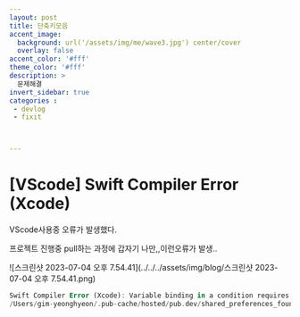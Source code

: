 ```yaml
---
layout: post
title: 단축키모음
accent_image: 
  background: url('/assets/img/me/wave3.jpg') center/cover
  overlay: false
accent_color: '#fff'
theme_color: '#fff'
description: >
  문제해결
invert_sidebar: true
categories :
 - devlog	
 - fixit



---
```


# [VScode] Swift Compiler Error (Xcode)

VScode사용중 오류가 발생했다.

프로젝트 진행중 pull하는 과정에 갑자기 나만,,이런오류가 발생..

![스크린샷 2023-07-04 오후 7.54.41](../../../assets/img/blog/스크린샷 2023-07-04 오후 7.54.41.png)

```dart
Swift Compiler Error (Xcode): Variable binding in a condition requires an initializer
/Users/gim-yeonghyeon/.pub-cache/hosted/pub.dev/shared_preferences_foundation-2.3.0/darwin/Classes/SharedPreferencesPlugin.swift:57:21

```

